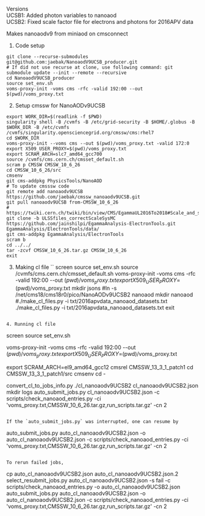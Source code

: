 Versions  
UCSB1: Added photon variables to nanoaod  
UCSB2: Fixed scale factor file for electrons and photons for 2016APV data  


Makes nanoaodv9 from miniaod on cmsconnect

1. Code setup
```
git clone --recurse-submodules git@github.com:jaebak/NanoaodV9UCSB_producer.git
# If did not use recurse at clone, use following command: git submodule update --init --remote --recursive
cd NanoaodV9UCSB_producer
source set_env.sh
voms-proxy-init -voms cms -rfc -valid 192:00 --out $(pwd)/voms_proxy.txt
```

2. Setup cmssw for NanoAODv9UCSB
```
export WORK_DIR=$(readlink -f $PWD)
singularity shell -B /cvmfs -B /etc/grid-security -B $HOME/.globus -B $WORK_DIR -B /etc/cvmfs /cvmfs/singularity.opensciencegrid.org/cmssw/cms:rhel7
cd $WORK_DIR
voms-proxy-init --voms cms --out $(pwd)/voms_proxy.txt -valid 172:0
export X509_USER_PROXY=$(pwd)/voms_proxy.txt
export SCRAM_ARCH=slc7_amd64_gcc700
source /cvmfs/cms.cern.ch/cmsset_default.sh
scram p CMSSW CMSSW_10_6_26
cd CMSSW_10_6_26/src
cmsenv
git cms-addpkg PhysicsTools/NanoAOD
# To update cmsssw code
git remote add nanoaodv9UCSB https://github.com/jaebak/cmssw_nanoaodv9UCSB.git
git pull nanoaodv9UCSB from-CMSSW_10_6_26
# https://twiki.cern.ch/twiki/bin/view/CMS/EgammaUL2016To2018#Scale_and_smearing_corrections_f
git clone -b ULSSfiles_correctScaleSysMC https://github.com/jainshilpi/EgammaAnalysis-ElectronTools.git EgammaAnalysis/ElectronTools/data/
git cms-addpkg EgammaAnalysis/ElectronTools
scram b
cd ../../
tar -zcvf CMSSW_10_6_26.tar.gz CMSSW_10_6_26
exit
```

3. Making cl file
``
screen
source set_env.sh
source /cvmfs/cms.cern.ch/cmsset_default.sh
voms-proxy-init -voms cms -rfc -valid 192:00 --out $(pwd)/voms_proxy.txt
export X509_USER_PROXY=$(pwd)/voms_proxy.txt
mkdir jsons
#ln -s /net/cms18/cms18r0/pico/NanoAODv9UCSB2 nanoaod
mkdir nanoaod
#./make_cl_files.py -i txt/2016apvdata_nanoaod_datasets.txt
./make_cl_files.py -i txt/2016apvdata_nanoaod_datasets.txt
exit
```

4. Running cl file
```
screen
source set_env.sh

voms-proxy-init -voms cms -rfc -valid 192:00 --out $(pwd)/voms_proxy.txt
export X509_USER_PROXY=$(pwd)/voms_proxy.txt

export SCRAM_ARCH=el9_amd64_gcc12
cmsrel CMSSW_13_3_1_patch1
cd CMSSW_13_3_1_patch1/src
cmsenv
cd -

convert_cl_to_jobs_info.py ./cl_nanoaodv9UCSB2 cl_nanoaodv9UCSB2.json
mkdir logs
auto_submit_jobs.py cl_nanoaodv9UCSB2.json -c scripts/check_nanoaod_entries.py -ci 'voms_proxy.txt,CMSSW_10_6_26.tar.gz,run_scripts.tar.gz' -cn 2
```

If the `auto_submit_jobs.py` was interrupted, one can resume by
```
auto_submit_jobs.py auto_cl_nanoaodv9UCSB2.json -o auto_cl_nanoaodv9UCSB2.json -c scripts/check_nanoaod_entries.py -ci 'voms_proxy.txt,CMSSW_10_6_26.tar.gz,run_scripts.tar.gz' -cn 2
```

To rerun failed jobs,
```
cp auto_cl_nanoaodv9UCSB2.json auto_cl_nanoaodv9UCSB2.json.2
select_resubmit_jobs.py auto_cl_nanoaodv9UCSB2.json -s fail -c scripts/check_nanoaod_entries.py -o auto_cl_nanoaodv9UCSB2.json
auto_submit_jobs.py auto_cl_nanoaodv9UCSB2.json -o auto_cl_nanoaodv9UCSB2.json -c scripts/check_nanoaod_entries.py -ci 'voms_proxy.txt,CMSSW_10_6_26.tar.gz,run_scripts.tar.gz' -cn 2
```

